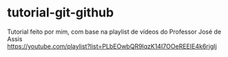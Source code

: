 # tutorial-git-github
Tutorial feito por mim, com base na playlist de vídeos do Professor José de Assis  
https://youtube.com/playlist?list=PLbEOwbQR9lqzK14I7OOeREEIE4k6rjgIj

